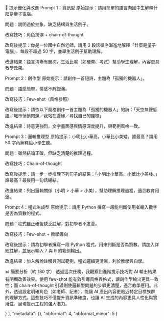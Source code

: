 🧪 提示優化與改進
Prompt 1：資訊型
原始提示：請用簡單的語言向國中生解釋什麼是量子電腦。

問題：說明過於抽象，缺乏結構與生活例子。

改寫技巧：角色扮演 + chain-of-thought

改寫後提示：你是一位國中自然老師，請用 3 段話循序漸進地解釋「什麼是量子電腦」，每段不超過 50 字，並舉生活例子幫助理解。

改進結果：語言清晰有層次，生活比喻（如硬幣、考試）幫助學生理解，內容更具教學效果。

Prompt 2：創作型
原始提示：請創作一首短詩，主題為「孤獨的機器人」。

問題：語感簡單，情感不夠飽滿。

改寫技巧：Few-shot（風格參照）

改寫後提示：請依以下風格創作一首主題為「孤獨的機器人」的詩：「天空無聲低語／城市悄悄閃爍／我站在邊緣／尋找自己的座標」

改進結果：詩意更強烈，文字畫面感與情感深度提升，與範例風格一致。

Prompt 3：邏輯推理型
原始提示：小明比小華高，小華比小美矮。誰最高？請用 50 字內解釋給小學生聽。

問題：雖然結論正確，但缺乏清楚的推理過程。

改寫技巧：Chain-of-thought

改寫後提示：請一步一步推理下列句子的結果：「小明比小華高，小華比小美矮。」誰最高？最後用一句話總結。

改進結果：列出邏輯關係（小明 > 小華 > 小美），幫助理解推理過程，適合教育用途。

Prompt 4：程式生成型
原始提示：請用 Python 撰寫一段能判斷使用者輸入數字是否為質數的程式。

問題：程式雖正確但缺乏註解，對初學者不友善。

改寫技巧：Few-shot + 教學導向

改寫後提示：請為初學者撰寫一段 Python 程式，用來判斷是否為質數。請加入詳細註解，並展示輸入 7 與 9 的範例輸出。

改進結果：加入解說註解與測試範例，程式邏輯更清晰，利於教學與自學。

📊 簡要分析（約 180 字）
透過這次任務，我觀察到進階提示技巧對 AI 輸出結果有明顯改善效果。使用 few-shot 能有效引導風格與格式，讓創作型輸出更具一致性；而 chain-of-thought 引導則使邏輯型問題的步驟更清楚，適合教學應用。此外，透過設定明確角色（如老師、記者），能讓 AI 產出內容更貼近特定目標族群的理解方式。這些技巧不僅提升資訊準確度，也讓 AI 生成的內容更具人性化與實用性，展現提示工程的強大潛力。


  }
 ],
 "metadata": {},
 "nbformat": 4,
 "nbformat_minor": 5
}
